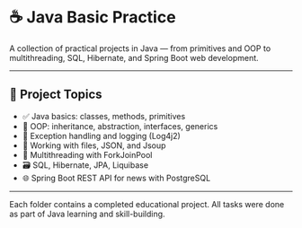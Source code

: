 # ☕ Java Basic Practice

A collection of practical projects in Java — from primitives and OOP to multithreading, SQL, Hibernate, and Spring Boot web development.

---

## 📂 Project Topics

- ✅ Java basics: classes, methods, primitives
- 🧩 OOP: inheritance, abstraction, interfaces, generics
- 🔗 Exception handling and logging (Log4j2)
- 📁 Working with files, JSON, and Jsoup
- 🧠 Multithreading with ForkJoinPool
- 🗃 SQL, Hibernate, JPA, Liquibase
- 🌐 Spring Boot REST API for news with PostgreSQL

---

Each folder contains a completed educational project. All tasks were done as part of Java learning and skill-building.
